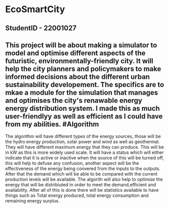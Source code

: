 # EcoSmartCity
StudentID - 22001027
-------------------
This project will be about making a simulator to model and optimise different aspects of the futuristic, environmentally-friendly city. It will help the city planners and policymakers to make informed decisions about the different urban sustainability developement.
The specifics are to mkae a module for the simulation that manages and optimises the city's renawable energy energy distribution system. I made this as much user-friendlyy as well as efficient as I could have from my abilities.
#Algorithm
----------
The algorithm will have different types of the energy sources, those will be the hydro energy production, solar power and wind as well as geothermal. They will have different maximum energy that they can produce. This will be in kW as this is more widely used scale.
It will have a status which will either indicate that it is active or inactive when the source of this will be turned off,  this will help to defuse any confusion, another aspect will be the effectiveness of the energy being convered from the inputs to the outputs.
After that the demand which will be able to be compared with the current production levels will be available. The algorith will also help to optimise the energy that will be distribiuted in order to meet the demand,efficient and availability.
After all of this is done there will be statistics available to have things such as Total energy produced, total energy consumption and remaining energy surplus.


